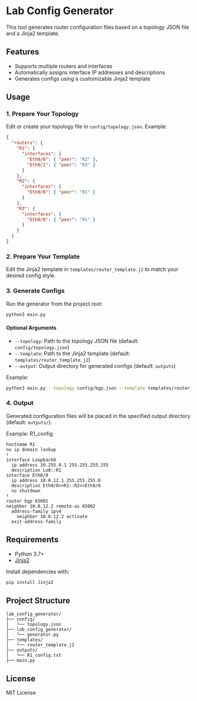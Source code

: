 # Lab Config Generator

This tool generates router configuration files based on a topology JSON file and a Jinja2 template.

## Features

- Supports multiple routers and interfaces
- Automatically assigns interface IP addresses and descriptions
- Generates configs using a customizable Jinja2 template

## Usage

### 1. Prepare Your Topology

Edit or create your topology file in `config/topology.json`. Example:
```json
{
  "routers": {
    "R1": {
      "interfaces": {
        "Eth0/0": { "peer": "R2" },
        "Eth0/1": { "peer": "R3" }
      }
    },
    "R2": {
      "interfaces": {
        "Eth0/0": { "peer": "R1" }
      }
    },
    "R3": {
      "interfaces": {
        "Eth0/0": { "peer": "R1" }
      }
    }
  }
}
```

### 2. Prepare Your Template

Edit the Jinja2 template in `templates/router_template.j2` to match your desired config style.

### 3. Generate Configs

Run the generator from the project root:

```bash
python3 main.py
```

#### Optional Arguments

- `--topology`: Path to the topology JSON file (default: `config/topology.json`)
- `--template`: Path to the Jinja2 template (default: `templates/router_template.j2`)
- `--output`: Output directory for generated configs (default: `outputs`)

Example:

```bash
python3 main.py --topology config/bgp.json --template templates/router_template.j2 --output outputs
```

### 4. Output

Generated configuration files will be placed in the specified output directory (default: `outputs/`).

Example: R1_config

```
hostname R1
no ip domain lookup
!
interface Loopback0
  ip address 10.255.0.1 255.255.255.255
  description Lo0::R1
interface Eth0/0
  ip address 10.0.12.1 255.255.255.0
  description Eth0/0>>R1::R2<<Eth0/0
  no shutdown
!
router bgp 65001
neighbor 10.0.12.2 remote-as 65002
  address-family ipv4
    neighbor 10.0.12.2 activate
  exit-address-family
```

## Requirements

- Python 3.7+
- [Jinja2](https://pypi.org/project/Jinja2/)

Install dependencies with:

```bash
pip install Jinja2
```

## Project Structure

```
lab_config_generator/
├── config/
│   └── topology.json
├── lab_config_generator/
│   └── generator.py
├── templates/
│   └── router_template.j2
├── outputs/
│   └── R1_config.txt
├── main.py
```

## License

MIT License
